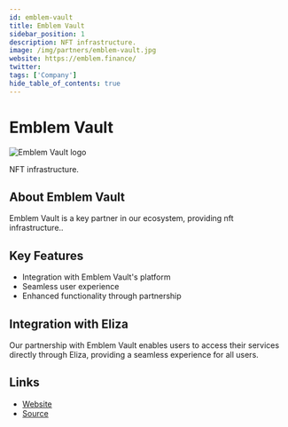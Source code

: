 ```yaml
---
id: emblem-vault
title: Emblem Vault
sidebar_position: 1
description: NFT infrastructure.
image: /img/partners/emblem-vault.jpg
website: https://emblem.finance/
twitter:
tags: ['Company']
hide_table_of_contents: true
---
```


# Emblem Vault

<div className="partner-logo">
  <img src="/img/partners/emblem-vault.jpg" alt="Emblem Vault logo" />
</div>

NFT infrastructure.

## About Emblem Vault

Emblem Vault is a key partner in our ecosystem, providing nft infrastructure..

## Key Features

- Integration with Emblem Vault's platform
- Seamless user experience
- Enhanced functionality through partnership

## Integration with Eliza

Our partnership with Emblem Vault enables users to access their services directly through Eliza, providing a seamless experience for all users.

## Links

- [Website](https://emblem.finance/)
- [Source](https://emblem.finance/)
